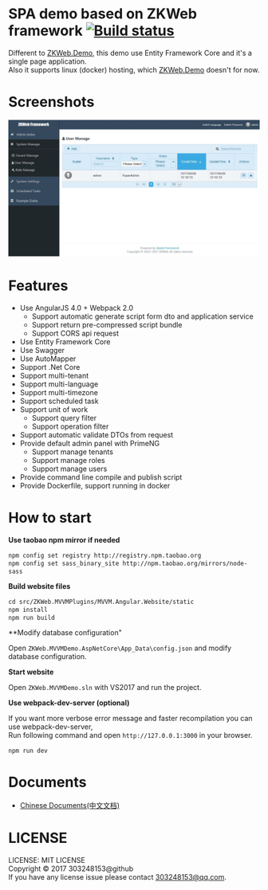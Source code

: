 # SPA demo based on ZKWeb framework [![Build status](https://ci.appveyor.com/api/projects/status/412kh8yf7yd915j1?svg=true)](https://ci.appveyor.com/project/303248153/zkweb-mvvmdemo)

Different to [ZKWeb.Demo](https://github.com/zkweb-framework/ZKWeb.Demo), this demo use Entity Framework Core and it's a single page application.<br/>
Also it supports linux (docker) hosting, which [ZKWeb.Demo](https://github.com/zkweb-framework/ZKWeb.Demo) doesn't for now.

# Screenshots

![preview](./docs/preview.jpg)

# Features

- Use AngularJS 4.0 + Webpack 2.0
    - Support automatic generate script form dto and application service
    - Support return pre-compressed script bundle
    - Support CORS api request
- Use Entity Framework Core
- Use Swagger
- Use AutoMapper
- Support .Net Core
- Support multi-tenant
- Support multi-language
- Support multi-timezone
- Support scheduled task
- Support unit of work
    - Support query filter
    - Support operation filter
- Support automatic validate DTOs from request
- Provide default admin panel with PrimeNG
    - Support manage tenants
    - Support manage roles
    - Support manage users
- Provide command line compile and publish script
- Provide Dockerfile, support running in docker

# How to start

**Use taobao npm mirror if needed**

```
npm config set registry http://registry.npm.taobao.org
npm config set sass_binary_site http://npm.taobao.org/mirrors/node-sass
```

**Build website files**

```
cd src/ZKWeb.MVVMPlugins/MVVM.Angular.Website/static
npm install
npm run build
```

**Modify database configuration"

Open `ZKWeb.MVVMDemo.AspNetCore\App_Data\config.json` and modify database configuration.

**Start website**

Open `ZKWeb.MVVMDemo.sln` with VS2017 and run the project.

**Use webpack-dev-server (optional)**

If you want more verbose error message and faster recompilation you can use webpack-dev-server, <br/>
Run following command and open `http://127.0.0.1:3000` in your browser.

```
npm run dev
```

# Documents

- [Chinese Documents(中文文档)](./docs/cn)

# LICENSE

LICENSE: MIT LICENSE<br/>
Copyright © 2017 303248153@github<br/>
If you have any license issue please contact 303248153@qq.com.<br/>
